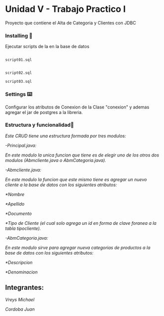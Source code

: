 ﻿# Unidad V - Trabajo Practico I



Proyecto que contiene el Alta de Categoria y Clientes con JDBC




### Installing 🔩

Ejecutar scripts de la en la base de datos



```

script01.sql

```


```

script02.sql

```
```
script03.sql

```



### Settings ⌨️

Configurar los atributos de Conexion de la Clase "conexion" y ademas agregar el jar de postgres a la libreria.




### Estructura y funcionalidad🚀

_Este CRUD tiene una estructura formada por tres modulos:_

_-Principal.java:_ 


_En este modulo la unica funcion que tiene es de elegir uno de los otros dos modulos (Abmcliente.java o AbmCategoria.java)._ 

_-Abmcliente.java:_ 


_En este modulo la funcion que este mismo tiene es agregar un nuevo cliente a la base de datos con los siguientes atributos:_ 

_*Nombre_ 

_*Apellido_

_*Documento_ 

_*Tipo de Cliente (el cual solo agrega un id en forma de clave foranea a la tabla tipocliente)._ 

_-AbmCategoria.java:_ 

_En este modulo sirve para agregar nueva categorias de productos a la base de datos con los siguientes atributos:_  

_*Descripcion_ 

_*Denominacion_

## Integrantes:️
_Vreys Michael_ 

_Cordoba Juan_ 

